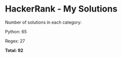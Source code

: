 # HackerRank - My Solutions

Number of solutions in each category:

Python: 65

Regex: 27

**Total: 92**

